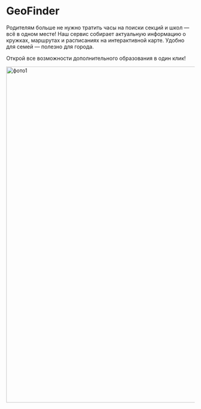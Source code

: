 # GeoFinder
Родителям больше не нужно тратить часы на поиски секций и школ — всё в одном месте!
Наш сервис собирает актуальную информацию о кружках, маршрутах и расписаниях на интерактивной карте.
Удобно для семей — полезно для города.

Открой все возможности дополнительного образования в один клик!


<img width="1404" height="899" alt="фото1" src="https://github.com/user-attachments/assets/4c4f8dc9-ceb0-427e-90ab-3076e4eab243" />
